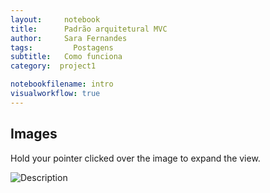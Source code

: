 ```yaml
---
layout:     notebook
title:      Padrão arquitetural MVC
author:     Sara Fernandes
tags: 		  Postagens
subtitle:   Como funciona
category:  project1

notebookfilename: intro
visualworkflow: true
---
```

## Images

Hold your pointer clicked over the image to expand the view.

![Description](http://projectpages.github.io/project-pages/img/Logo_Fairy_Tail_right.png)

